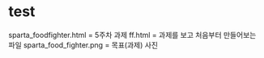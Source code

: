# test 
sparta_foodfighter.html = 5주차 과제
ff.html = 과제를 보고 처음부터 만들어보는 파일
sparta_food_fighter.png = 목표(과제) 사진
